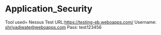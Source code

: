 # Application_Security


Tool used= Nessus
Test URL:https://testing-eb.weboapps.com/
Username: shriyadiwate@weboapps.com
Pass: test123456

